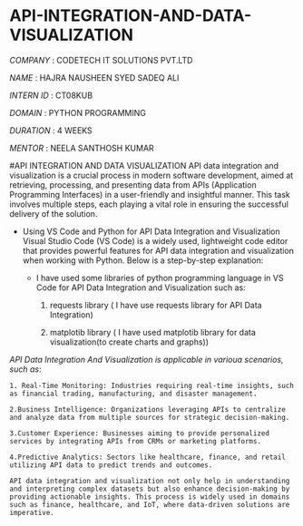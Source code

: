 # API-INTEGRATION-AND-DATA-VISUALIZATION

*COMPANY*    :  CODETECH IT SOLUTIONS PVT.LTD

*NAME*       : HAJRA NAUSHEEN SYED SADEQ ALI

*INTERN ID* : CT08KUB

*DOMAIN*   : PYTHON PROGRAMMING

*DURATION*  : 4 WEEKS

*MENTOR*    : NEELA SANTHOSH KUMAR

#API INTEGRATION AND DATA VISUALIZATION
    API data integration and visualization is a crucial process in modern software development, aimed at retrieving, processing, and presenting data from APIs (Application Programming Interfaces) in a user-friendly and insightful manner. This task involves multiple steps, each playing a vital role in ensuring the successful delivery of the solution.
    
* Using VS Code and Python for API Data Integration and Visualization
      Visual Studio Code (VS Code) is a widely used, lightweight code editor that provides powerful features for API data integration and visualization when working with Python. Below is a step-by-step explanation:
  
   * I have used some libraries of python programming language in VS Code for API Data Integration and Visualization such as:
  
       1. requests library ( I have use requests library for API Data Integration)
      
       2. matplotib library ( I have used matplotib library for data visualization(to create charts and graphs))
      
 *API Data Integration And Visualization is applicable in varioua scenarios, such as*:

    1. Real-Time Monitoring: Industries requiring real-time insights, such as financial trading, manufacturing, and disaster management.

    2.Business Intelligence: Organizations leveraging APIs to centralize and analyze data from multiple sources for strategic decision-making.

    3.Customer Experience: Businesses aiming to provide personalized services by integrating APIs from CRMs or marketing platforms.

    4.Predictive Analytics: Sectors like healthcare, finance, and retail utilizing API data to predict trends and outcomes.

    API data integration and visualization not only help in understanding and interpreting complex datasets but also enhance decision-making by providing actionable insights. This process is widely used in domains such as finance, healthcare, and IoT, where data-driven solutions are imperative.



